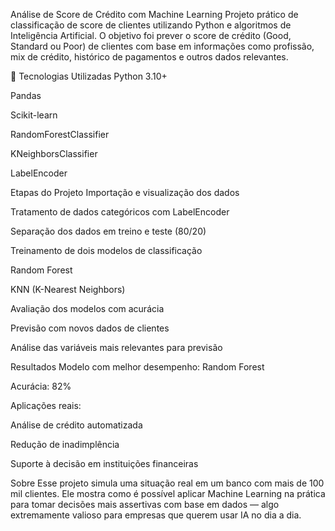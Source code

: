  Análise de Score de Crédito com Machine Learning
Projeto prático de classificação de score de clientes utilizando Python e algoritmos de Inteligência Artificial. O objetivo foi prever o score de crédito (Good, Standard ou Poor) de clientes com base em informações como profissão, mix de crédito, histórico de pagamentos e outros dados relevantes.

🚀 Tecnologias Utilizadas
Python 3.10+

Pandas

Scikit-learn

RandomForestClassifier

KNeighborsClassifier

LabelEncoder

 Etapas do Projeto
Importação e visualização dos dados

Tratamento de dados categóricos com LabelEncoder

Separação dos dados em treino e teste (80/20)

Treinamento de dois modelos de classificação

Random Forest

KNN (K-Nearest Neighbors)

Avaliação dos modelos com acurácia

Previsão com novos dados de clientes

Análise das variáveis mais relevantes para previsão

 Resultados
Modelo com melhor desempenho: Random Forest

Acurácia: 82%

Aplicações reais:

Análise de crédito automatizada

Redução de inadimplência

Suporte à decisão em instituições financeiras

 Sobre
Esse projeto simula uma situação real em um banco com mais de 100 mil clientes. Ele mostra como é possível aplicar Machine Learning na prática para tomar decisões mais assertivas com base em dados — algo extremamente valioso para empresas que querem usar IA no dia a dia.